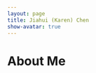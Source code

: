```yaml
---
layout: page
title: Jiahui (Karen) Chen
show-avatar: true
---
```

# About Me

<!-- <div class="images" position="relative" style="width:950px;height:300px">
  <div class="imgContainer">
    <img src="/img/snowy_sqr.jpg" alt="me1" style="width:350px">
  </div>
  <div class="imgContainer">
    <img src="/img/bridge_sqr.jpg" alt="me2" style="width:350px">
  </div>
  <div class="imgContainer">
    <img src="/img/tennis_sqr.jpg" alt="me3" style="width:350px">
  </div>
</div>
<div style="width:800px"> -->


  <!-- <p>
    <ul>
      <li>Aspiring software engineer and/or computational neuroscience PHD </li>
      <li>Tennis player, violinist, and avid eater (amongst many other things)</li>
      <li>Computer Science major, Math and Cognitive Science minors</li>
    </ul>
  </p>
</div> -->
